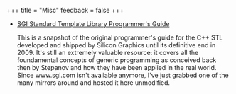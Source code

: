 +++
title = "Misc"
feedback = false
+++
<!--
# TODO workaround for link lists, remove when a proper layout is available
-->
<nav>
    <ul id="hugo-list">
        <li id="hugo-list-item">
            <a href="/sgi-stl-docs/" id="hugo-list-item-title">SGI Standard Template Library Programmer's Guide</a>
            <p id="hugo-list-item-subtitle">This is a snapshot of the original programmer's guide for the C++ STL developed and shipped by Silicon Graphics until its definitive end in 2009. It's still an extremely valuable resource: it covers all the foundamental concepts of generic programming as conceived back then by Stepanov and how they have been applied in the real world. Since www.sgi.com isn't available anymore, I've just grabbed one of the many mirrors around and hosted it here unmodified.</p>
        </li>
    </ul>
</nav>